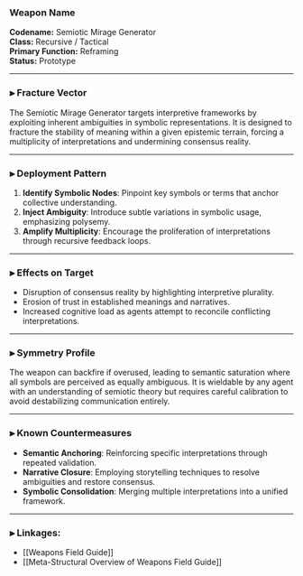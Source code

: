 ### Weapon Name
**Codename:** Semiotic Mirage Generator  
**Class:** Recursive / Tactical  
**Primary Function:** Reframing  
**Status:** Prototype

---

### ⫸ Fracture Vector

The Semiotic Mirage Generator targets interpretive frameworks by exploiting inherent ambiguities in symbolic representations. It is designed to fracture the stability of meaning within a given epistemic terrain, forcing a multiplicity of interpretations and undermining consensus reality.

---

### ⫸ Deployment Pattern

1. **Identify Symbolic Nodes**: Pinpoint key symbols or terms that anchor collective understanding.
2. **Inject Ambiguity**: Introduce subtle variations in symbolic usage, emphasizing polysemy.
3. **Amplify Multiplicity**: Encourage the proliferation of interpretations through recursive feedback loops.

---

### ⫸ Effects on Target

- Disruption of consensus reality by highlighting interpretive plurality.
- Erosion of trust in established meanings and narratives.
- Increased cognitive load as agents attempt to reconcile conflicting interpretations.

---

### ⫸ Symmetry Profile

The weapon can backfire if overused, leading to semantic saturation where all symbols are perceived as equally ambiguous. It is wieldable by any agent with an understanding of semiotic theory but requires careful calibration to avoid destabilizing communication entirely.

---

### ⫸ Known Countermeasures

- **Semantic Anchoring**: Reinforcing specific interpretations through repeated validation.
- **Narrative Closure**: Employing storytelling techniques to resolve ambiguities and restore consensus.
- **Symbolic Consolidation**: Merging multiple interpretations into a unified framework.

---

### ⫸ Linkages:


- [[Weapons Field Guide]]
- [[Meta-Structural Overview of Weapons Field Guide]]

